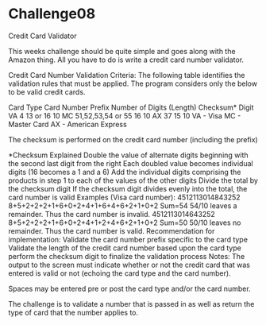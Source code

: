 # Challenge08
Credit Card Validator

This weeks challenge should be quite simple and goes along with the Amazon thing.  All you have to do is write a credit card number validator.

Credit Card Number Validation Criteria:
The following table identifies the validation rules that must be applied.
The program considers only the below to be valid credit cards.


Card Type
Card Number Prefix
Number of Digits (Length)
Checksum* Digit
VA
4
13 or 16
10
MC
51,52,53,54 or 55
16
10
AX
37
15
10
VA - Visa 
MC - Master Card 
AX - American Express

The checksum is performed on the credit card number (including the prefix)

*Checksum Explained
Double the value of alternate digits beginning with the second last digit from the right
Each doubled value becomes individual digits (16 becomes a 1 and a 6)
Add the individual digits comprising the products in step 1 to each of the values of the other digits
Divide the total by the checksum digit
If the checksum digit divides evenly into the total, the card number is valid
Examples (Visa card number):
4512113014843252
8+5+2+2+2+1+6+0+2+4+1+6+4+6+2+1+0+2
Sum=54
54/10 leaves a remainder. Thus the card number is invalid.
4512113014643252
8+5+2+2+2+1+6+0+2+4+1+2+4+6+2+1+0+2
Sum=50
50/10 leaves no remainder. Thus the card number is valid.
Recommendation for implementation:
Validate the card number prefix specific to the card type
Validate the length of the credit card number based upon the card type
perform the checksum digit to finalize the validation process
Notes:
The output to the screen must indicate whether or not the credit card that was entered is valid or not (echoing the card type and the card number). 

Spaces may be entered pre or post the card type and/or the card number.

The challenge is to validate a number that is passed in as well as return the type of card that the number applies to.
